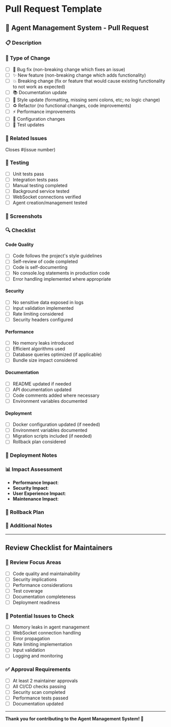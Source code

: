 # Pull Request Template

## 🚀 Agent Management System - Pull Request

### 📋 Description
<!-- Provide a clear and concise description of what this PR does -->

### 🎯 Type of Change
<!-- Mark the appropriate option with an 'x' -->

- [ ] 🐛 Bug fix (non-breaking change which fixes an issue)
- [ ] ✨ New feature (non-breaking change which adds functionality)
- [ ] 💥 Breaking change (fix or feature that would cause existing functionality to not work as expected)
- [ ] 📚 Documentation update
- [ ] 🎨 Style update (formatting, missing semi colons, etc; no logic change)
- [ ] ♻️ Refactor (no functional changes, code improvements)
- [ ] ⚡ Performance improvements
- [ ] 🔧 Configuration changes
- [ ] 🧪 Test updates

### 🔗 Related Issues
<!-- Link to any related issues -->
Closes #(issue number)

### 🧪 Testing
<!-- Describe the tests you ran to verify your changes -->

- [ ] Unit tests pass
- [ ] Integration tests pass
- [ ] Manual testing completed
- [ ] Background service tested
- [ ] WebSocket connections verified
- [ ] Agent creation/management tested

### 📸 Screenshots
<!-- If applicable, add screenshots to help explain your changes -->

### 🔍 Checklist
<!-- Mark items as completed -->

#### Code Quality
- [ ] Code follows the project's style guidelines
- [ ] Self-review of code completed
- [ ] Code is self-documenting
- [ ] No console.log statements in production code
- [ ] Error handling implemented where appropriate

#### Security
- [ ] No sensitive data exposed in logs
- [ ] Input validation implemented
- [ ] Rate limiting considered
- [ ] Security headers configured

#### Performance
- [ ] No memory leaks introduced
- [ ] Efficient algorithms used
- [ ] Database queries optimized (if applicable)
- [ ] Bundle size impact considered

#### Documentation
- [ ] README updated if needed
- [ ] API documentation updated
- [ ] Code comments added where necessary
- [ ] Environment variables documented

#### Deployment
- [ ] Docker configuration updated (if needed)
- [ ] Environment variables documented
- [ ] Migration scripts included (if needed)
- [ ] Rollback plan considered

### 🚀 Deployment Notes
<!-- Any special deployment considerations -->

### 📊 Impact Assessment
<!-- Describe the impact of this change -->

- **Performance Impact**: 
- **Security Impact**: 
- **User Experience Impact**: 
- **Maintenance Impact**: 

### 🔄 Rollback Plan
<!-- How to rollback this change if needed -->

### 📝 Additional Notes
<!-- Any other information that reviewers should know -->

---

## Review Checklist for Maintainers

### 🎯 Review Focus Areas
- [ ] Code quality and maintainability
- [ ] Security implications
- [ ] Performance considerations
- [ ] Test coverage
- [ ] Documentation completeness
- [ ] Deployment readiness

### 🚨 Potential Issues to Check
- [ ] Memory leaks in agent management
- [ ] WebSocket connection handling
- [ ] Error propagation
- [ ] Rate limiting implementation
- [ ] Input validation
- [ ] Logging and monitoring

### ✅ Approval Requirements
- [ ] At least 2 maintainer approvals
- [ ] All CI/CD checks passing
- [ ] Security scan completed
- [ ] Performance tests passed
- [ ] Documentation updated

---

**Thank you for contributing to the Agent Management System! 🎉**